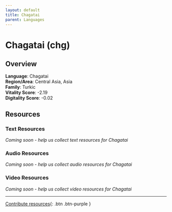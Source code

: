 ```yaml
---
layout: default
title: Chagatai
parent: Languages
---
```


# Chagatai (chg)

## Overview

**Language**: Chagatai  
**Region/Area**: Central Asia, Asia  
**Family**: Turkic  
**Vitality Score**: -2.19  
**Digitality Score**: -0.02  

## Resources

### Text Resources
*Coming soon - help us collect text resources for Chagatai*

### Audio Resources
*Coming soon - help us collect audio resources for Chagatai*

### Video Resources
*Coming soon - help us collect video resources for Chagatai*

---

[Contribute resources](https://fairtrain.github.io/){: .btn .btn-purple }
